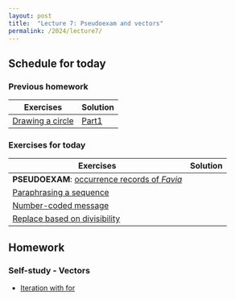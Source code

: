 ```yaml
---
layout: post
title:  "Lecture 7: Pseudoexam and vectors"
permalink: /2024/lecture7/
---
```


## Schedule for today

### Previous homework 

| Exercises                                                                                       | Solution                                                                                 |
|-------------------------------------------------------------------------------------------------|------------------------------------------------------------------------------------------|
| [Drawing a circle](https://adamkocsis.github.io/rkheion/Exercises/2022-11-21b_draw_circle.html) | [Part1]({{site.url}}{{site.baseurl}}/data/2024/lecture6/2022-11-21b_draw_circle_part1.R) |


### Exercises for today

| Exercises                                                                                                                             | Solution |
|---------------------------------------------------------------------------------------------------------------------------------------|----------|
| **PSEUDOEXAM**: [occurrence records of *Favia*](https://adamkocsis.github.io/rkheion/Exercises/2023-01-17_favia-occurrencecount.html) |          |
| [Paraphrasing a sequence](https://adamkocsis.github.io/rkheion/Exercises/2022-12-12c_sequence_para.html)                              |          |
| [Number-coded message](https://adamkocsis.github.io/rkheion/Exercises/2022-12-12b_number_coding.html)                                 |          |
| [Replace based on divisibility](https://adamtkocsis.com/rkheion/Exercises/2023-11-26-replace_divisibility.html)                       |          |

## Homework

### Self-study - Vectors 

- [Iteration with for](https://adamtkocsis.com/rkheion/2_Advanced_Beginner/09_for_loops/the_for_loop.html)



	





